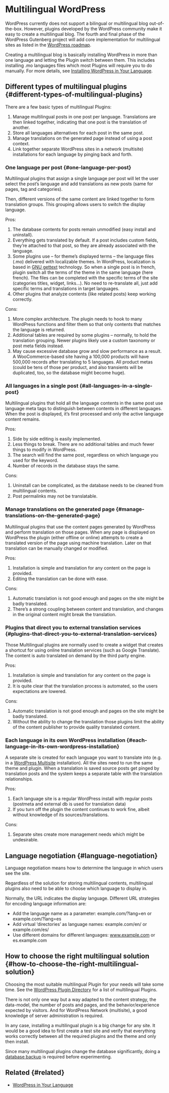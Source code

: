 # Multilingual WordPress

WordPress currently does not support a bilingual or multilingual blog out-of-the-box. However, plugins developed by the WordPress community make it easy to create a multilingual blog. The fourth and final phase of the WordPress Gutenberg project will add core implementation for multilingual sites as listed in the [WordPress roadmap](https://wordpress.org/about/roadmap/).

Creating a multilingual blog is basically installing WordPress in more than one language and letting the Plugin switch between them. This includes installing .mo languages files which most Plugins will require you to do manually. For more details, see [Installing WordPress in Your Language](https://developer.wordpress.org/advanced-administration/before-install/in-your-language/).

## Different types of multilingual plugins {#different-types-of-multilingual-plugins}

There are a few basic types of multilingual Plugins:

1. Manage multilingual posts in one post per language. Translations are then linked together, indicating that one post is the translation of another.
2. Store all languages alternatives for each post in the same post.
3. Manage translations on the generated page instead of using a post context.
4. Link together separate WordPress sites in a network (multisite) installations for each language by pinging back and forth.

### One language per post {#one-language-per-post}

Multilingual plugins that assign a single language per post will let the user select the post’s language and add translations as new posts (same for pages, tag and categories).

Then, different versions of the same content are linked together to form translation groups. This grouping allows users to switch the display language.

Pros:

1. The database contents for posts remain unmodified (easy install and uninstall).
2. Everything gets translated by default. If a post includes custom fields, they’re attached to that post, so they are already associated with the language.
3. Some plugins use – for theme’s displayed terms – the language files (.mo) delivered with localizable themes. In WordPress, localization is based in [GNU gettext](https://make.wordpress.org/polyglots/handbook/#Localization_Technology) technology. So when a single post is in french, plugin switch all the terms of the theme in the same language (here french). The files can be completed with the specific terms of the site (categories titles, widget, links…). No need to re-translate all, just add specific terms and translations in target languages.
4. Other plugins that analyze contents (like related posts) keep working correctly.

Cons:

1. More complex architecture. The plugin needs to hook to many WordPress functions and filter them so that only contents that matches the language is returned.
2. Additional tables are required by some plugins – normally, to hold the translation grouping. Newer plugins likely use a custom taxonomy or post meta fields instead.
3. May cause excessive database grow and slow performance as a result. A WooCommerce-based site having a 100,000 products will have 500,000 records after translating to 5 languages. All product metas (could be tens of those per product, and also transients will be duplicated, too, so the database might become huge).

### All languages in a single post {#all-languages-in-a-single-post}

Multilingual plugins that hold all the language contents in the same post use language meta tags to distinguish between contents in different languages. When the post is displayed, it’s first processed and only the active language content remains.

Pros:

1. Side by side editing is easily implemented.
2. Less things to break. There are no additional tables and much fewer things to modify in WordPress.
3. The search will find the same post, regardless on which language you used for the keyword.
4. Number of records in the database stays the same.

Cons:

1. Uninstall can be complicated, as the database needs to be cleaned from multilingual contents.
2. Post permalinks may not be translatable.

### Manage translations on the generated page {#manage-translations-on-the-generated-page}

Multilingual plugins that use the content pages generated by WordPress and perform translation on those pages. When any page is displayed on WordPress the plugin (either offline or online) attempts to create a translated version of the page using machine translation. Later on that translation can be manually changed or modified.

Pros:

1. Installation is simple and translation for any content on the page is provided.
2. Editing the translation can be done with ease.

Cons:

1. Automatic translation is not good enough and pages on the site might be badly translated.
2. There’s a strong coupling between content and translation, and changes in the original content might break the translation.

### Plugins that direct you to external translation services {#plugins-that-direct-you-to-external-translation-services}

Those Multilingual plugins are normally used to create a widget that creates a shortcut for using online translation services (such as Google Translate). The content is auto translated on demand by the third party engine.

Pros:

1. Installation is simple and translation for any content on the page is provided.
2. It is quite clear that the translation process is automated, so the users expectations are lowered.

Cons:

1. Automatic translation is not good enough and pages on the site might be badly translated.
2. Without the ability to change the translation those plugins limit the ability of the content publisher to provide quality translated content.

### Each language in its own WordPress installation {#each-language-in-its-own-wordpress-installation}

A separate site is created for each language you want to translate into (e.g. in a [WordPress Multisite](https://developer.wordpress.org/advanced-administration/multisite/create-network/) installation). All the sites need to run the same theme and plugin. When a translation is saved source posts get pinged by translation posts and the system keeps a separate table with the translation relationships.

Pros:

1. Each language site is a regular WordPress install with regular posts (postmeta and external db is used for translation data)
2. If you turn off the plugin the content continues to work fine, albeit without knowledge of its sources/translations.

Cons:

1. Separate sites create more management needs which might be undesirable.

## Language negotiation {#language-negotiation}

Language negotiation means how to determine the language in which users see the site.

Regardless of the solution for storing multilingual contents, multilingual plugins also need to be able to choose which language to display in.

Normally, the URL indicates the display language. Different URL strategies for encoding language information are:

* Add the language name as a parameter: example.com/?lang=en or example.com/?lang=es
* Add virtual ‘directories’ as language names: example.com/en/ or example.com/es/
* Use different domains for different languages: www.example.com or es.example.com

## How to choose the right multilingual solution {#how-to-choose-the-right-multilingual-solution}

Choosing the most suitable multilingual Plugin for your needs will take some time. See the [WordPress Plugin Directory](https://wordpress.org/plugins/search/multilingual) for a list of multilingual Plugins.

There is not only one way but a way adapted to the content strategy, the data-model, the number of posts and pages, and the behavior/experience expected by visitors. And for WordPress Network (multisite), a good knowledge of server administration is required.

In any case, installing a multilingual plugin is a big change for any site. It would be a good idea to first create a test site and verify that everything works correctly between all the required plugins and the theme and only then install.

Since many multilingual plugins change the database significantly, doing a [database backup](https://developer.wordpress.org/advanced-administration/security/backup/database/) is required before experimenting.

## Related {#related}

* [WordPress in Your Language](https://developer.wordpress.org/advanced-administration/before-install/in-your-language/)

